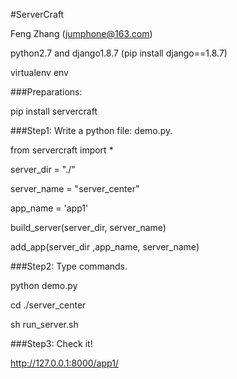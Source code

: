 #ServerCraft

Feng Zhang (jumphone@163.com)

python2.7 and django1.8.7 (pip install django==1.8.7)

virtualenv env



###Preparations:

pip install servercraft
             
             
             
###Step1: Write a python file: demo.py.
             
from servercraft import *

server_dir = "./"

server_name = "server_center"

app_name = 'app1'

build_server(server_dir, server_name)

add_app(server_dir ,app_name, server_name)



###Step2: Type commands.

python demo.py

cd ./server_center

sh run_server.sh



###Step3: Check it! 

http://127.0.0.1:8000/app1/


